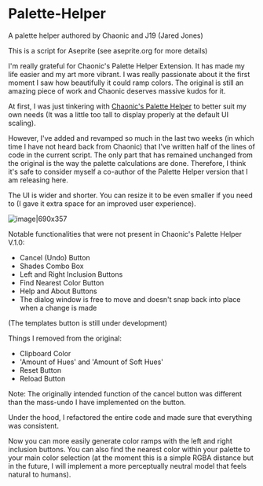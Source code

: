 # Palette-Helper
A palette helper authored by Chaonic and J19 (Jared Jones) 

This is a script for Aseprite (see aseprite.org for more details)

I'm really grateful for Chaonic's Palette Helper Extension. It has made my life easier and my art more vibrant. I was really passionate about it the first moment I saw how beautifully it could ramp colors. The original is still an amazing piece of work and Chaonic deserves massive kudos for it.

At first, I was just tinkering with [Chaonic's Palette Helper](https://community.aseprite.org/t/extension-palette-helper/14429?u=j19) to better suit my own needs (It was a little too tall to display properly at the default UI scaling). 

However, I've added and revamped so much in the last two weeks (in which time I have not heard back from Chaonic) that I've written half of the lines of code in the current script. The only part that has remained unchanged from the original is the way the palette calculations are done. Therefore, I think it's safe to consider myself a co-author of the Palette Helper version that I am releasing here.

The UI is wider and shorter. You can resize it to be even smaller if you need to (I gave it extra space for an improved user experience).

![image|690x357](upload://7ciXDAvzncuJFQakuDQSB5gsLY8.png)

Notable functionalities that were not present in Chaonic's Palette Helper V.1.0:

* Cancel (Undo) Button
* Shades Combo Box
* Left and Right Inclusion Buttons
* Find Nearest Color Button
* Help and About Buttons
* The dialog window is free to move and doesn't snap back into place when a change is made

(The templates button is still under development)

Things I removed from the original:
* Clipboard Color
* 'Amount of Hues' and 'Amount of Soft Hues'
* Reset Button
* Reload Button

Note: The originally intended function of the cancel button was different than the mass-undo I have implemented on the button.

Under the hood, I refactored the entire code and made sure that everything was consistent.

Now you can more easily generate color ramps with the left and right inclusion buttons. You can also find the nearest color within your palette to your main color selection (at the moment this is a simple RGBA distance but in the future, I will implement a more perceptually neutral model that feels natural to humans).


